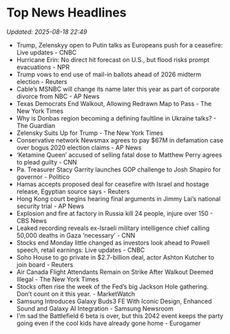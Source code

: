 # Top News Headlines

_Updated: 2025-08-18 22:49_

- Trump, Zelenskyy open to Putin talks as Europeans push for a ceasefire: Live updates - CNBC
- Hurricane Erin: No direct hit forecast on U.S., but flood risks prompt evacuations - NPR
- Trump vows to end use of mail-in ballots ahead of 2026 midterm election - Reuters
- Cable’s MSNBC will change its name later this year as part of corporate divorce from NBC - AP News
- Texas Democrats End Walkout, Allowing Redrawn Map to Pass - The New York Times
- Why is Donbas region becoming a defining faultline in Ukraine talks? - The Guardian
- Zelensky Suits Up for Trump - The New York Times
- Conservative network Newsmax agrees to pay $67M in defamation case over bogus 2020 election claims - AP News
- ‘Ketamine Queen’ accused of selling fatal dose to Matthew Perry agrees to plead guilty - CNN
- Pa. Treasurer Stacy Garrity launches GOP challenge to Josh Shapiro for governor - Politico
- Hamas accepts proposed deal for ceasefire with Israel and hostage release, Egyptian source says - Reuters
- Hong Kong court begins hearing final arguments in Jimmy Lai’s national security trial - AP News
- Explosion and fire at factory in Russia kill 24 people, injure over 150 - CBS News
- Leaked recording reveals ex-Israeli military intelligence chief calling 50,000 deaths in Gaza ‘necessary’ - CNN
- Stocks end Monday little changed as investors look ahead to Powell speech, retail earnings: Live updates - CNBC
- Soho House to go private in $2.7-billion deal, actor Ashton Kutcher to join board - Reuters
- Air Canada Flight Attendants Remain on Strike After Walkout Deemed Illegal - The New York Times
- Stocks often rise the week of the Fed’s big Jackson Hole gathering. Don’t count on it this year. - MarketWatch
- Samsung Introduces Galaxy Buds3 FE With Iconic Design, Enhanced Sound and Galaxy AI Integration - Samsung Newsroom
- I'm sad the Battlefield 6 beta is over, but this 2042 event keeps the party going even if the cool kids have already gone home - Eurogamer